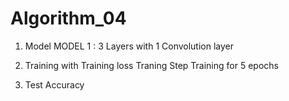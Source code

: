 # Algorithm_04



1. Model
MODEL 1 : 3 Layers with 1 Convolution layer

2. Training with Training loss
Traning Step
Training for 5 epochs


3. Test Accuracy
